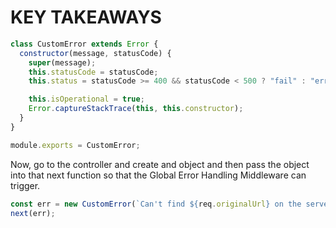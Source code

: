 # KEY TAKEAWAYS

```js
class CustomError extends Error {
  constructor(message, statusCode) {
    super(message);
    this.statusCode = statusCode;
    this.status = statusCode >= 400 && statusCode < 500 ? "fail" : "error";

    this.isOperational = true;
    Error.captureStackTrace(this, this.constructor);
  }
}

module.exports = CustomError;
```

Now, go to the controller and create and object and then pass the object into that next function so that the Global Error Handling Middleware can trigger.

```js
const err = new CustomError(`Can't find ${req.originalUrl} on the server`);
next(err);
```
